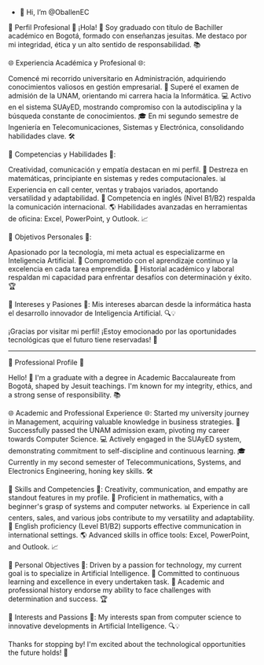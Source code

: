- 👋 Hi, I’m @OballenEC

🚀 Perfil Profesional 🚀
¡Hola! 👋 Soy graduado con título de Bachiller académico en Bogotá, formado con enseñanzas jesuitas. Me destaco por mi integridad, ética y un alto sentido de responsabilidad. 📚

🌐 Experiencia Académica y Profesional 🌐:

Comencé mi recorrido universitario en Administración, adquiriendo conocimientos valiosos en gestión empresarial. 💼
Superé el examen de admisión de la UNAM, orientando mi carrera hacia la Informática. 💻
Activo en el sistema SUAyED, mostrando compromiso con la autodisciplina y la búsqueda constante de conocimientos. 🎓
En mi segundo semestre de Ingeniería en Telecomunicaciones, Sistemas y Electrónica, consolidando habilidades clave. 🛠️

🌟 Competencias y Habilidades 🌟:

Creatividad, comunicación y empatía destacan en mi perfil. 💬
Destreza en matemáticas, principiante en sistemas y redes computacionales. 📊
Experiencia en call center, ventas y trabajos variados, aportando versatilidad y adaptabilidad. 🔄
Competencia en inglés (Nivel B1/B2) respalda la comunicación internacional. 🌎
Habilidades avanzadas en herramientas de oficina: Excel, PowerPoint, y Outlook. 📈

🎯 Objetivos Personales 🎯:

Apasionado por la tecnología, mi meta actual es especializarme en Inteligencia Artificial. 🤖
Comprometido con el aprendizaje continuo y la excelencia en cada tarea emprendida. 🚀
Historial académico y laboral respaldan mi capacidad para enfrentar desafíos con determinación y éxito. 🏆

🌌 Intereses y Pasiones 🌌:
Mis intereses abarcan desde la informática hasta el desarrollo innovador de Inteligencia Artificial. 🔍💡

¡Gracias por visitar mi perfil! ¡Estoy emocionado por las oportunidades tecnológicas que el futuro tiene reservadas! 🌟

---------------------------------------------------------------------------------------------------------------------------------------------------------------------------------------

🚀 Professional Profile 🚀

Hello! 👋 I'm a graduate with a degree in Academic Baccalaureate from Bogotá, shaped by Jesuit teachings. I'm known for my integrity, ethics, and a strong sense of responsibility. 📚

🌐 Academic and Professional Experience 🌐:
Started my university journey in Management, acquiring valuable knowledge in business strategies. 💼
Successfully passed the UNAM admission exam, pivoting my career towards Computer Science. 💻
Actively engaged in the SUAyED system, demonstrating commitment to self-discipline and continuous learning. 🎓
Currently in my second semester of Telecommunications, Systems, and Electronics Engineering, honing key skills. 🛠️

🌟 Skills and Competencies 🌟:
Creativity, communication, and empathy are standout features in my profile. 💬
Proficient in mathematics, with a beginner's grasp of systems and computer networks. 📊
Experience in call centers, sales, and various jobs contribute to my versatility and adaptability. 🔄
English proficiency (Level B1/B2) supports effective communication in international settings. 🌎
Advanced skills in office tools: Excel, PowerPoint, and Outlook. 📈

🎯 Personal Objectives 🎯:
Driven by a passion for technology, my current goal is to specialize in Artificial Intelligence. 🤖
Committed to continuous learning and excellence in every undertaken task. 🚀
Academic and professional history endorse my ability to face challenges with determination and success. 🏆

🌌 Interests and Passions 🌌:
My interests span from computer science to innovative developments in Artificial Intelligence. 🔍💡

Thanks for stopping by! I'm excited about the technological opportunities the future holds! 🌟

<!---
OballenEC/OballenEC is a ✨ special ✨ repository because its `README.md` (this file) appears on your GitHub profile.
You can click the Preview link to take a look at your changes.
--->
